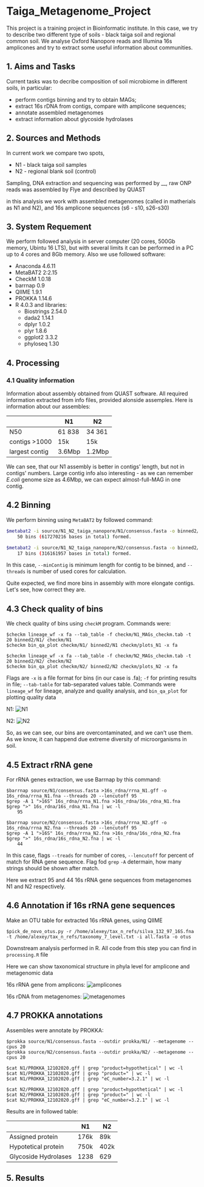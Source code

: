 # Taiga_Metagenome_Project

This project is a training project in Bioinformatic institute. In this case, we try to describe two different type of soils - black taiga soil and regional common soil. We analyse Oxford Nanopore reads and Illumina 16s amplicones and try to extract some useful information about communities.

## 1. Aims and Tasks

Current tasks was to decribe composition of soil microbiome in different soils, in particular:

* perform contigs binning and try to obtain MAGs; 
* extract 16s rDNA from contigs, compare with amplicone sequences; 
* annotate assembled metagenomes
* extract information about glycoside hydrolases

## 2. Sources and Methods

In current work we compare two spots,

* N1 - black taiga soil samples
* N2 - regional blank soil (control)

Sampling, DNA extraction and sequencing was performed by __, raw ONP reads was assembled by Flye and described by QUAST

in this analysis we work with assembled metagenomes (called in matherials as N1 and N2), and 16s amplicone sequences (s6 - s10, s26-s30)

## 3. System Requement

We perform followed analysis in server computer (20 cores, 500Gb memory, Ubintu 16 LTS), but with several limits it can be performed in a PC up to 4 cores and 8Gb memory. Also we use followed software:

* Anaconda 4.6.11
* MetaBAT2 2:2.15
* CheckM 1.0.18
* barrnap 0.9
* QIIME 1.9.1
* PROKKA 1.14.6
* R 4.0.3 and libraries:
    * Biostrings 2.54.0
    * dada2 1.14.1
    * dplyr 1.0.2
    * plyr 1.8.6
    * ggplot2 3.3.2
    * phyloseq 1.30


## 4. Processing

### 4.1 Quality information

Information about assembly obtained from QUAST software. All required information extracted from info files, provided alonside assemples. Here is information about our assembles:

|   | N1 | N2 |
|---|----|----|
|N50   | 61 838 | 34 361 |
|contigs >1000  |15k|15k|
|largest contig   | 3.6Mbp | 1.2Mbp|

We can see, that our N1 assembly is better in contigs' length, but not in contigs' numbers. Large contig info also interesting - as we can remember *E.coli* genome size as 4.6Mbp, we can expect almost-full-MAG in one contig.

## 4.2 Binning

We perform binning using `MetaBAT2` by followed command:

```bash
$metabat2 -i source/N1_N2_taiga_nanopore/N1/consensus.fasta -o binned2/N1/ --minContig 2000 --numThreads 20
    50 bins (617270216 bases in total) formed.

$metabat2 -i source/N1_N2_taiga_nanopore/N2/consensus.fasta -o binned2/N2/ --minContig 2000 --numThreads 20
    17 bins (316161957 bases in total) formed.
```

In this case, `--minContig` is minimum length for contig to be binned, and `--threads` is number of used cores for calculation.

Quite expected, we find more bins in assembly with more elongate contigs. Let's see, how correct they are.

## 4.3 Check quality of bins

We check quality of bins using `checkM` program. Commands were:

```
$checkm lineage_wf -x fa --tab_table -f checkm/N1_MAGs_checkm.tab -t 20 binned2/N1/ checkm/N1
$checkm bin_qa_plot checkm/N1/ binned2/N1 checkm/plots_N1 -x fa

$checkm lineage_wf -x fa --tab_table -f checkm/N2_MAGs_checkm.tab -t 20 binned2/N2/ checkm/N2
$checkm bin_qa_plot checkm/N2/ binned2/N2 checkm/plots_N2 -x fa
```

Flags are `-x` is a file format for bins (in our case is .fa); `-f` for printing results in file; `--tab-table` for tab-separated values table. Commands were `lineage_wf` for lineage, analyze and quality analysis, and `bin_qa_plot` for plotting quality data

N1:
![N1](N1_bin_qa_plot.jpg)

N2:
![N2](N2_bin_qa_plot.jpg)

So, as we can see, our bins are overcontaminated, and we can't use them. As we know, it can happend due extreme diversity of microorganisms in soil.


## 4.5 Extract rRNA gene

For rRNA genes extraction, we use Barrnap by this command:
```
$barrnap source/N1/consensus.fasta >16s_rdna/rrna_N1.gff -o 16s_rdna/rrna_N1.fna --threads 20 --lencutoff 95
$grep -A 1 ">16S" 16s_rdna/rrna_N1.fna >16s_rdna/16s_rdna_N1.fna
$grep ">" 16s_rdna/16s_rdna_N1.fna | wc -l
    95

$barrnap source/N2/consensus.fasta >16s_rdna/rrna_N2.gff -o 16s_rdna/rrna_N2.fna --threads 20 --lencutoff 95
$grep -A 1 ">16S" 16s_rdna/rrna_N2.fna >16s_rdna/16s_rdna_N2.fna
$grep ">" 16s_rdna/16s_rdna_N2.fna | wc -l
    44
```

In this case, flags `--treads` for number of cores, `--lencutoff` for percent of match for RNA gene sequence. Flag fod `grep` `-A` determain, how many strings should be shown after match.

Here we extract 95 and 44 16s rRNA gene sequences from metagenomes N1 and N2 respectively.

## 4.6 Annotation if 16s rRNA gene sequences

Make an OTU table for extracted 16s rRNA genes, using QIIME

```
$pick_de_novo_otus.py -r /home/alexey/tax_n_refs/silva_132_97_16S.fna -t /home/alexey/tax_n_refs/taxonomy_7_level.txt -i all.fasta -o otus
```
Downstream analysis performed in R. All code from this step you can find in `processing.R` file

Here we can show taxonomical structure in phyla level for amplicone and metagenomic data

16s rRNA gene from amplicons:
![amplicones](amplicones.jpg)

16s rDNA from metagenomes:
![metagenomes](metagenomes.jpg)

## 4.7 PROKKA annotations

Assembles were annotate by PROKKA:

```
$prokka source/N1/consensus.fasta --outdir prokka/N1/ --metagenome --cpus 20
$prokka source/N2/consensus.fasta --outdir prokka/N2/ --metagenome --cpus 20

$cat N1/PROKKA_12102020.gff | grep "product=hypothetical" | wc -l
$cat N1/PROKKA_12102020.gff | grep "product=" | wc -l
$cat N1/PROKKA_12102020.gff | grep "eC_number=3.2.1" | wc -l

$cat N2/PROKKA_12102020.gff | grep "product=hypothetical" | wc -l
$cat N2/PROKKA_12102020.gff | grep "product=" | wc -l
$cat N2/PROKKA_12102020.gff | grep "eC_number=3.2.1" | wc -l
```
Results are in followed table:

|   | N1 | N2 |
|---|----|----|
|Assigned protein   | 176k | 89k |
|Hypotetical protein  |750k | 402k|
| Glycoside Hydrolases | 1238 | 629 |

## 5. Results








